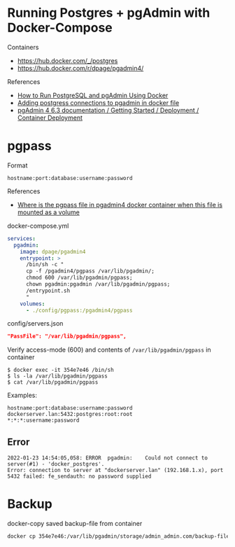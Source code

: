 # Running Postgres + pgAdmin with Docker-Compose
Containers
- https://hub.docker.com/_/postgres
- https://hub.docker.com/r/dpage/pgadmin4/

References
- [How to Run PostgreSQL and pgAdmin Using Docker](https://towardsdatascience.com/how-to-run-postgresql-and-pgadmin-using-docker-3a6a8ae918b5)
- [Adding postgress connections to pgadmin in docker file](https://stackoverflow.com/questions/64620446/adding-postgress-connections-to-pgadmin-in-docker-file)
- [pgAdmin 4 6.3 documentation / Getting Started / Deployment / Container Deployment](https://www.pgadmin.org/docs/pgadmin4/development/container_deployment.html)

# pgpass
Format
```
hostname:port:database:username:password
```

References
- [Where is the pgpass file in pgadmin4 docker container when this file is mounted as a volume](https://stackoverflow.com/questions/66578506/where-is-the-pgpass-file-in-pgadmin4-docker-container-when-this-file-is-mounted/)

docker-compose.yml
```yaml
services:
  pgadmin:
    image: dpage/pgadmin4
    entrypoint: >
      /bin/sh -c "
      cp -f /pgadmin4/pgpass /var/lib/pgadmin/;
      chmod 600 /var/lib/pgadmin/pgpass;
      chown pgadmin:pgadmin /var/lib/pgadmin/pgpass;
      /entrypoint.sh
      "
    volumes:
      - ./config/pgpass:/pgadmin4/pgpass
```

config/servers.json
```json
"PassFile": "/var/lib/pgadmin/pgpass",
```

Verify access-mode (600) and contents of `/var/lib/pgadmin/pgpass` in container
```
$ docker exec -it 354e7e46 /bin/sh
$ ls -la /var/lib/pgadmin/pgpass
$ cat /var/lib/pgadmin/pgpass
```

Examples:
```
hostname:port:database:username:password
dockerserver.lan:5432:postgres:root:root
*:*:*:username:password
```

## Error
```
2022-01-23 14:54:05,058: ERROR	pgadmin:	Could not connect to server(#1) - 'docker_postgres'.
Error: connection to server at "dockerserver.lan" (192.168.1.x), port 5432 failed: fe_sendauth: no password supplied
```

# Backup
docker-copy saved backup-file from container
```bash
docker cp 354e7e46:/var/lib/pgadmin/storage/admin_admin.com/backup-file.sql ./backup-file.sql
```
